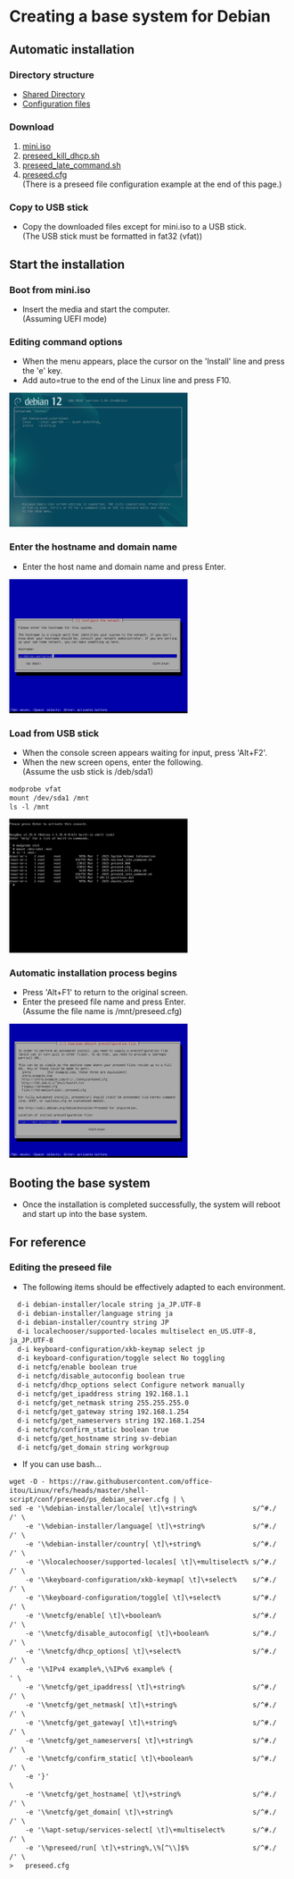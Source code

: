 # **Creating a base system for Debian**  
  
## **Automatic installation**  
  
### **Directory structure**  
  
* [Shared Directory](../Readme_tree_srv.md "/srv/")  
* [Configuration files](../Readme_tree_etc.md "/etc/")  
  
### **Download**  
  
1. [mini.iso](https://deb.debian.org/debian/dists/stable/main/installer-amd64/current/images/netboot/mini.iso "debian stable mini.iso")  
2. [preseed_kill_dhcp.sh](https://raw.githubusercontent.com/office-itou/Linux/refs/heads/master/shell-script/conf/preseed/preseed_kill_dhcp.sh)  
3. [preseed_late_command.sh](https://raw.githubusercontent.com/office-itou/Linux/refs/heads/master/shell-script/conf/preseed/preseed_late_command.sh)  
4. [preseed.cfg](https://raw.githubusercontent.com/office-itou/Linux/refs/heads/master/shell-script/Readme_create_base_system/Debian_preseed/preseed.cfg)  
(There is a preseed file configuration example at the end of this page.)
  
### **Copy to USB stick**  
  
* Copy the downloaded files except for mini.iso to a USB stick.  
(The USB stick must be formatted in fat32 (vfat))  
  
## **Start the installation**  
  
### **Boot from mini.iso**  
  
* Insert the media and start the computer.  
(Assuming UEFI mode)  
  
### **Editing command options**  
  
* When the menu appears, place the cursor on the 'Install' line and press the 'e' key.  
* Add auto=true to the end of the Linux line and press F10.  
  
<img width="320" src="./_picture/2025-03-07-21-20-33.png">  
  
### **Enter the hostname and domain name**  
  
* Enter the host name and domain name and press Enter.  
  
<img width="320" src="./_picture/2025-03-07-21-21-09.png">  
  
### **Load from USB stick**  
  
* When the console screen appears waiting for input, press 'Alt+F2'.  
* When the new screen opens, enter the following.  
(Assume the usb stick is /deb/sda1)  

  
``` bash:
modprobe vfat
mount /dev/sda1 /mnt
ls -l /mnt
```
  
<img width="320" src="./_picture/2025-03-07-21-21-56.png">  
  
### **Automatic installation process begins**  
  
* Press 'Alt+F1' to return to the original screen.  
* Enter the preseed file name and press Enter.  
(Assume the file name is /mnt/preseed.cfg)  
  
<img width="320" src="./_picture/2025-03-07-21-22-17.png">  
  
## **Booting the base system**  
  
* Once the installation is completed successfully, the system will reboot and start up into the base system.  
  
## **For reference**  
  
### **Editing the preseed file**  
  
* The following items should be effectively adapted to each environment.  
  
``` bash:
  d-i debian-installer/locale string ja_JP.UTF-8
  d-i debian-installer/language string ja
  d-i debian-installer/country string JP
  d-i localechooser/supported-locales multiselect en_US.UTF-8, ja_JP.UTF-8
  d-i keyboard-configuration/xkb-keymap select jp
  d-i keyboard-configuration/toggle select No toggling
  d-i netcfg/enable boolean true
  d-i netcfg/disable_autoconfig boolean true
  d-i netcfg/dhcp_options select Configure network manually
  d-i netcfg/get_ipaddress string 192.168.1.1
  d-i netcfg/get_netmask string 255.255.255.0
  d-i netcfg/get_gateway string 192.168.1.254
  d-i netcfg/get_nameservers string 192.168.1.254
  d-i netcfg/confirm_static boolean true
  d-i netcfg/get_hostname string sv-debian
  d-i netcfg/get_domain string workgroup
```
  
* If you can use bash...  
  
``` bash:
wget -O - https://raw.githubusercontent.com/office-itou/Linux/refs/heads/master/shell-script/conf/preseed/ps_debian_server.cfg | \
sed -e '\%debian-installer/locale[ \t]\+string%              s/^#./  /' \
    -e '\%debian-installer/language[ \t]\+string%            s/^#./  /' \
    -e '\%debian-installer/country[ \t]\+string%             s/^#./  /' \
    -e '\%localechooser/supported-locales[ \t]\+multiselect% s/^#./  /' \
    -e '\%keyboard-configuration/xkb-keymap[ \t]\+select%    s/^#./  /' \
    -e '\%keyboard-configuration/toggle[ \t]\+select%        s/^#./  /' \
    -e '\%netcfg/enable[ \t]\+boolean%                       s/^#./  /' \
    -e '\%netcfg/disable_autoconfig[ \t]\+boolean%           s/^#./  /' \
    -e '\%netcfg/dhcp_options[ \t]\+select%                  s/^#./  /' \
    -e '\%IPv4 example%,\%IPv6 example% {                             ' \
    -e '\%netcfg/get_ipaddress[ \t]\+string%                 s/^#./  /' \
    -e '\%netcfg/get_netmask[ \t]\+string%                   s/^#./  /' \
    -e '\%netcfg/get_gateway[ \t]\+string%                   s/^#./  /' \
    -e '\%netcfg/get_nameservers[ \t]\+string%               s/^#./  /' \
    -e '\%netcfg/confirm_static[ \t]\+boolean%               s/^#./  /' \
    -e '}'                                                              \
    -e '\%netcfg/get_hostname[ \t]\+string%                  s/^#./  /' \
    -e '\%netcfg/get_domain[ \t]\+string%                    s/^#./  /' \
    -e '\%apt-setup/services-select[ \t]\+multiselect%       s/^#./  /' \
    -e '\%preseed/run[ \t]\+string%,\%[^\\]$%                s/^#./  /' \
>   preseed.cfg
```
  
